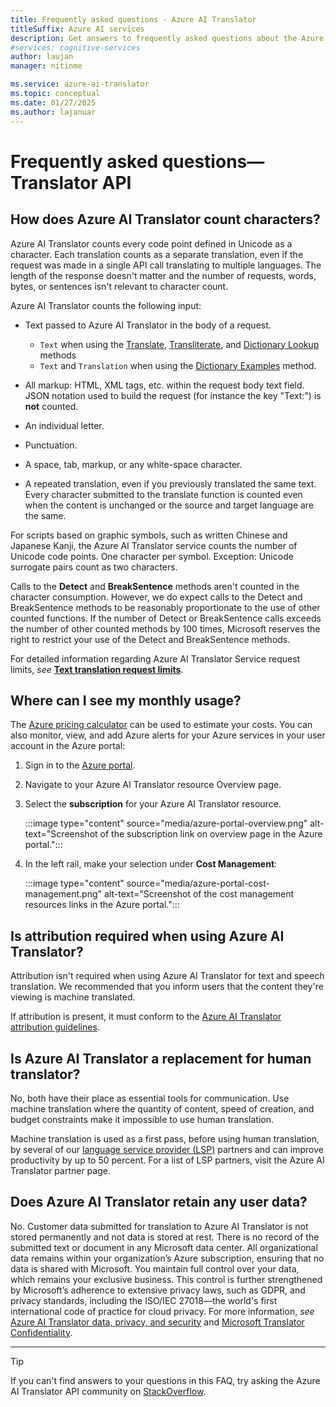 ```yaml
---
title: Frequently asked questions - Azure AI Translator
titleSuffix: Azure AI services
description: Get answers to frequently asked questions about the Azure AI Translator API in Azure AI services.
#services: cognitive-services
author: laujan
manager: nitinme

ms.service: azure-ai-translator
ms.topic: conceptual
ms.date: 01/27/2025
ms.author: lajanuar
---
```


# Frequently asked questions—Translator API

## How does Azure AI Translator count characters?

Azure AI Translator counts every code point defined in Unicode as a character. Each translation counts as a separate translation, even if the request was made in a single API call translating to multiple languages. The length of the response doesn't matter and the number of requests, words, bytes, or sentences isn't relevant to character count.

Azure AI Translator counts the following input:

* Text passed to Azure AI Translator in the body of a request.
  * `Text` when using the [Translate](reference/v3-0-translate.md), [Transliterate](reference/v3-0-transliterate.md), and [Dictionary Lookup](reference/v3-0-dictionary-lookup.md) methods
  * `Text` and `Translation` when using the [Dictionary Examples](reference/v3-0-dictionary-examples.md) method.

* All markup: HTML, XML tags, etc. within the request body text field. JSON notation used to build the request (for instance the key "Text:") is **not** counted.
* An individual letter.
* Punctuation.
* A space, tab, markup, or any white-space character.
* A repeated translation, even if you previously translated the same text. Every character submitted to the translate function is counted even when the content is unchanged or the source and target language are the same.

For scripts based on graphic symbols, such as written Chinese and Japanese Kanji, the Azure AI Translator service counts the number of Unicode code points. One character per symbol. Exception: Unicode surrogate pairs count as two characters.

Calls to the **Detect** and **BreakSentence** methods aren't counted in the character consumption. However, we do expect calls to the Detect and BreakSentence methods to be reasonably proportionate to the use of other counted functions. If the number of Detect or BreakSentence calls exceeds the number of other counted methods by 100 times, Microsoft reserves the right to restrict your use of the Detect and BreakSentence methods.

For detailed information regarding Azure AI Translator Service request limits, *see* [**Text translation request limits**](service-limits.md#text-translation).

## Where can I see my monthly usage?

The [Azure pricing calculator](https://azure.microsoft.com/pricing/calculator/) can be used to estimate your costs. You can also monitor, view, and add Azure alerts for your Azure services in your user account in the Azure portal:

1. Sign in to the [Azure portal](https://portal.azure.com).
1. Navigate to your Azure AI Translator resource Overview page.
1. Select the **subscription** for your Azure AI Translator resource.

    :::image type="content" source="media/azure-portal-overview.png" alt-text="Screenshot of the subscription link on overview page in the Azure portal.":::

1. In the left rail, make your selection under **Cost Management**:

    :::image type="content" source="media/azure-portal-cost-management.png" alt-text="Screenshot of the cost management resources links in the Azure portal.":::

## Is attribution required when using Azure AI Translator?

Attribution isn't required when using Azure AI Translator for text and speech translation. We recommended that you inform users that the content they're viewing is machine translated.

If attribution is present, it must conform to the [Azure AI Translator attribution guidelines](https://www.microsoft.com/translator/business/attribution/).

## Is Azure AI Translator a replacement for human translator?

No, both have their place as essential tools for communication. Use machine translation where the quantity of content, speed of creation, and budget constraints make it impossible to use human translation.

Machine translation is used as a first pass, before using human translation, by several of our [language service provider (LSP)](https://www.microsoft.com/translator/business/partners/) partners and can improve productivity by up to 50 percent. For a list of LSP partners, visit the Azure AI Translator partner page.

## Does Azure AI Translator retain any user data?

No. Customer data submitted for translation to Azure AI Translator is not stored permanently and not data is stored at rest. There is no record of the submitted text or document in any Microsoft data center. All organizational data remains within your organization’s Azure subscription, ensuring that no data is shared with Microsoft. You maintain full control over your data, which remains your exclusive business. This control is further strengthened by Microsoft’s adherence to extensive privacy laws, such as GDPR, and privacy standards, including the ISO/IEC 27018—the world's first international code of practice for cloud privacy. For more information, *see* [Azure AI Translator data, privacy, and security](/legal/cognitive-services/translator/data-privacy-security) and [Microsoft Translator Confidentiality](https://www.microsoft.com/en-us/translator/business/notrace/#compliance).

---
> [!TIP]
> If you can't find answers to your questions in this FAQ, try asking the Azure AI Translator API community on [StackOverflow](https://stackoverflow.com/search?q=%5Bmicrosoft-cognitive%5D+or+%5Bmicrosoft-cognitive%5D+translator&s=34bf0ce2-b6b3-4355-86a6-d45a1121fe27).
